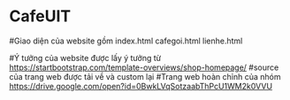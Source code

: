 # CafeUIT

#Giao diện của website gồm
index.html
cafegoi.html
lienhe.html

#Ý tưởng của website được lấy ý tưởng từ https://startbootstrap.com/template-overviews/shop-homepage/
#source của trang web được tải về và custom lại
#Trang web hoàn chỉnh của nhóm https://drive.google.com/open?id=0BwkLVqSotzaabThPcU1WM2k0VVU
